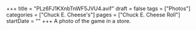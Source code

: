 +++
title = "PLz6FJ1KXnbTnWF5JVU4.avif"
draft = false
tags = ["Photos"]
categories = ["Chuck E. Cheese's"]
pages = ["Chuck E. Cheese Roll"]
startDate = ""
+++
A photo of the game in a store.
